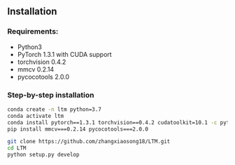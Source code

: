 ## Installation

### Requirements:
- Python3
- PyTorch 1.3.1 with CUDA support
- torchvision 0.4.2
- mmcv 0.2.14
- pycocotools 2.0.0


### Step-by-step installation

```bash
conda create -n ltm python=3.7
conda activate ltm
conda install pytorch==1.3.1 torchvision==0.4.2 cudatoolkit=10.1 -c pytorch
pip install mmcv===0.2.14 pycocotools===2.0.0

git clone https://github.com/zhangxiaosong18/LTM.git
cd LTM
python setup.py develop
```
